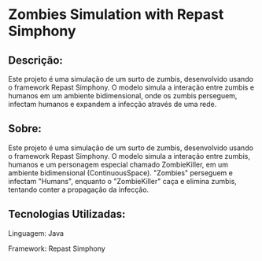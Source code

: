# Zombies Simulation with Repast Simphony

## Descrição:
Este projeto é uma simulação de um surto de zumbis, desenvolvido usando o framework Repast Simphony. 
O modelo simula a interação entre zumbis e humanos em um ambiente bidimensional, onde os zumbis perseguem, infectam humanos e expandem a infecção através de uma rede.

## Sobre:
Este projeto é uma simulação de um surto de zumbis, desenvolvido usando o framework Repast Simphony.
O modelo simula a interação entre zumbis, humanos e um personagem especial chamado ZombieKiller, em um ambiente bidimensional (ContinuousSpace).
"Zombies" perseguem e infectam "Humans", enquanto o "ZombieKiller" caça e elimina zumbis, tentando conter a propagação da infecção.

## Tecnologias Utilizadas:
Linguagem: Java

Framework: Repast Simphony
